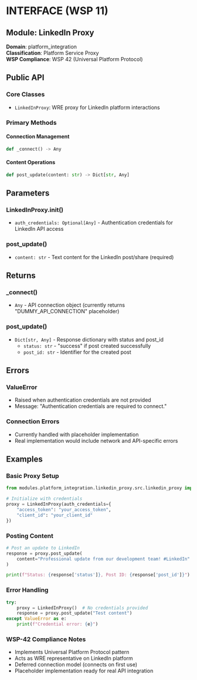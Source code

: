 # INTERFACE (WSP 11)

## Module: LinkedIn Proxy
**Domain**: platform_integration  
**Classification**: Platform Service Proxy  
**WSP Compliance**: WSP 42 (Universal Platform Protocol)

## Public API

### Core Classes
- `LinkedInProxy`: WRE proxy for LinkedIn platform interactions

### Primary Methods

#### Connection Management
```python
def _connect() -> Any
```

#### Content Operations
```python
def post_update(content: str) -> Dict[str, Any]
```

## Parameters

### LinkedInProxy.__init__()
- `auth_credentials: Optional[Any]` - Authentication credentials for LinkedIn API access

### post_update()
- `content: str` - Text content for the LinkedIn post/share (required)

## Returns

### _connect()
- `Any` - API connection object (currently returns "DUMMY_API_CONNECTION" placeholder)

### post_update()
- `Dict[str, Any]` - Response dictionary with status and post_id
  - `status: str` - "success" if post created successfully
  - `post_id: str` - Identifier for the created post

## Errors

### ValueError
- Raised when authentication credentials are not provided
- Message: "Authentication credentials are required to connect."

### Connection Errors
- Currently handled with placeholder implementation
- Real implementation would include network and API-specific errors

## Examples

### Basic Proxy Setup
```python
from modules.platform_integration.linkedin_proxy.src.linkedin_proxy import LinkedInProxy

# Initialize with credentials
proxy = LinkedInProxy(auth_credentials={
    "access_token": "your_access_token",
    "client_id": "your_client_id"
})
```

### Posting Content
```python
# Post an update to LinkedIn
response = proxy.post_update(
    content="Professional update from our development team! #LinkedIn"
)

print(f"Status: {response['status']}, Post ID: {response['post_id']}")
```

### Error Handling
```python
try:
    proxy = LinkedInProxy()  # No credentials provided
    response = proxy.post_update("Test content")
except ValueError as e:
    print(f"Credential error: {e}")
```

### WSP-42 Compliance Notes
- Implements Universal Platform Protocol pattern
- Acts as WRE representative on LinkedIn platform
- Deferred connection model (connects on first use)
- Placeholder implementation ready for real API integration
